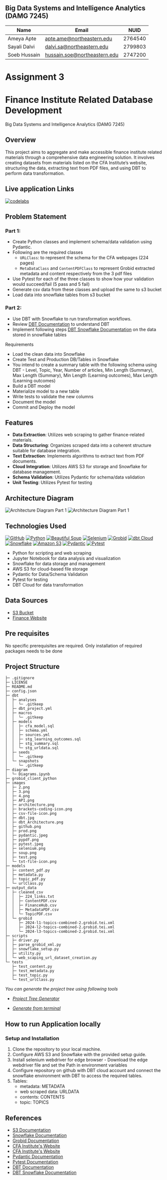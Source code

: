 ## Big Data Systems and Intelligence Analytics (DAMG 7245)

| Name         | Email                        | NUID    |
| ------------ | ---------------------------- | ------- |
| Ameya Apte   | apte.ame@northeastern.edu    | 2764540 |
| Sayali Dalvi | dalvi.sa@northeastern.edu    | 2799803 |
| Soeb Hussain | hussain.soe@northeastern.edu | 2747200 |

# Assignment 3

# Finance Institute Related Database Development

Big Data Systems and Intelligence Analytics (DAMG 7245)

## Overview

This project aims to aggregate and make accessible finance institute related materials through a comprehensive data engineering solution. It involves creating datasets from materials listed on the CFA Institute’s website, structuring the data, extracting text from PDF files, and using DBT to perform data transformation.

## Live application Links

[![codelabs](https://img.shields.io/badge/codelabs-4285F4?style=for-the-badge&logo=codelabs&logoColor=white)](https://codelabs-preview.appspot.com/?file_id=13MgE1pIwI1kbKHhhZf0IjBEvPTK-F1nJS3qvQEnQ76U)

## Problem Statement

### Part 1:

- Create Python classes and implement schema/data validation using Pydantic.
- Following are the required classes
  - `URLClass`: to represent the schema for the CFA webpages (224 pages)
  - `MetaDataClass` and `ContentPDFClass` to represent Grobid extracted metadata and content respectively from the 3 pdf files
- Use Pytest for each of the three classes to show how your validation would succeed/fail (5 pass and 5 fail)
- Generate csv data from these classes and upload the same to s3 bucket
- Load data into snowflake tables from s3 bucket

### Part 2:

- Use DBT with Snowflake to run transformation workflows.
- Review [DBT Documentation](https://docs.getdbt.com/docs/introduction) to understand DBT
- Implement following steps [DBT Snowflake Documentation](https://docs.getdbt.com/guides/snowflake?step=7) on the data stored in snowflake tables

Requirements

- Load the clean data into Snowflake
- Create Test and Production DB/Tables in Snowflake
- You intend to create a summary table with the following schema using DBT - Level, Topic, Year, Number of articles, Min Length (Summary), Max Length (Summary), Min Length (Learning outcomes), Max Length (Learning outcomes)
- Build a DBT model
- Materialize model to a new table
- Write tests to validate the new columns
- Document the model
- Commit and Deploy the model

## Features

- **Data Extraction**: Utilizes web scraping to gather finance-related materials.
- **Data Structuring**: Organizes scraped data into a coherent structure suitable for database integration.
- **Text Extraction**: Implements algorithms to extract text from PDF documents.
- **Cloud Integration**: Utilizes AWS S3 for storage and Snowflake for database management.
- **Schema Validation**: Utilizes Pydantic for schema/data validation
- **Unit Testing**: Utilizes Pytest for testing

## Architecture Diagram

![Architecture Diagram Part 1](images/architecture.png)
![Architecture Diagram Part 1](images/dbt_Architecture.png)

## Technologies Used

[![GitHub](https://img.shields.io/badge/GitHub-100000?style=for-the-badge&logo=github&logoColor=white)](https://github.com/)
[![Python](https://img.shields.io/badge/Python-FFD43B?style=for-the-badge&logo=python&logoColor=blue)](https://www.python.org/)
[![Beautiful Soup](https://img.shields.io/badge/beautiful_soup-109989?style=for-the-badge&logo=python&logoColor=blue)](https://pypi.org/project/beautifulsoup4/)
[![Selenium](https://img.shields.io/badge/Selenium-39e75f?style=for-the-badge&logo=selenium&logoColor=blue)](https://www.selenium.dev/)
[![Grobid](https://img.shields.io/badge/grobid-909090?style=for-the-badge&logo=python&logoColor=blue)](https://grobid.readthedocs.io/en/latest/Introduction/)
[![dbt Cloud](https://img.shields.io/badge/dbt%20Cloud-blue?style=for-the-badge&logo=dbt&logoColor=orange)](https://cloud.getdbt.com/)
[![Snowflake](https://img.shields.io/badge/Snowflake-90e0ef?style=for-the-badge&logo=snowflake&logoColor=blue)](https://www.snowflake.com/en/)
[![Amazon S3](https://img.shields.io/badge/Amazon%20S3-lightblue?style=for-the-badge&logo=amazon-s3&logoColor=darkred)](https://aws.amazon.com/s3/)
[![Pydantic](https://img.shields.io/badge/Pydantic-ffd54f?style=for-the-badge&logo=pydantic&logoColor=red)](https://aws.amazon.com/s3/)
[![Pytest](https://img.shields.io/badge/Pytest-ab47bc?style=for-the-badge&logo=pytest&logoColor=blue)](https://aws.amazon.com/s3/)

- Python for scripting and web scraping
- Jupyter Notebook for data analysis and visualization
- Snowflake for data storage and management
- AWS S3 for cloud-based file storage
- Pydantic for Data/Schema Validation
- Pytest for testing
- DBT Cloud for data transformation

## Data Sources

- [S3 Bucket](https://cfa-pdfs.s3.us-east-2.amazonaws.com/)
- [Finance Website](https://www.cfainstitute.org/en/membership/professional-development/refresher-readings#sort=%40refreadingcurriculumyear%20descending)

## Pre requisites

No specific prerequisites are required. Only installation of required packages needs to be done

## Project Structure

```
├─ .gitignore
├─ LICENSE
├─ README.md
├─ config.json
├─ dbt
│  ├─ analyses
│  │  └─ .gitkeep
│  ├─ dbt_project.yml
│  ├─ macros
│  │  └─ .gitkeep
│  ├─ models
│  │  ├─ cfa_model.sql
│  │  ├─ schema.yml
│  │  ├─ sources.yml
│  │  ├─ stg_learning_outcomes.sql
│  │  ├─ stg_summary.sql
│  │  └─ stg_urldata.sql
│  ├─ seeds
│  │  └─ .gitkeep
│  └─ snapshots
│     └─ .gitkeep
├─ diagram
│  └─ Diagrams.ipynb
├─ grobid_client_python
├─ images
│  ├─ 2.png
│  ├─ 3.png
│  ├─ 4.png
│  ├─ API.png
│  ├─ architecture.png
│  ├─ brackets-coding-icon.png
│  ├─ csv-file-icon.png
│  ├─ dbt.jpg
│  ├─ dbt_Architecture.png
│  ├─ github.png
│  ├─ prod.png
│  ├─ pydantic.jpeg
│  ├─ pypdf.png
│  ├─ pytest.jpeg
│  ├─ selenium.png
│  ├─ soup.png
│  ├─ test.png
│  └─ txt-file-icon.png
├─ models
│  ├─ content_pdf.py
│  ├─ metadata.py
│  ├─ topic_pdf.py
│  └─ urlClass.py
├─ output_data
│  ├─ cleaned_csv
│  │  ├─ 224_links.txt
│  │  ├─ ContentPDF.csv
│  │  ├─ FinanceHub.csv
│  │  ├─ MetadataPDF.csv
│  │  └─ TopicPDF.csv
│  └─ grobid
│     ├─ 2024-l1-topics-combined-2.grobid.tei.xml
│     ├─ 2024-l2-topics-combined-2.grobid.tei.xml
│     └─ 2024-l3-topics-combined-2.grobid.tei.xml
├─ scripts
│  ├─ driver.py
│  ├─ parse_grobid_xml.py
│  ├─ snowflake_setup.py
│  ├─ utility.py
│  └─ web_scaping_url_dataset_creation.py
└─ tests
   ├─ test_content.py
   ├─ test_metadata.py
   ├─ test_topic.py
   └─ test_urlClass.py
```

_You can generate the project tree using following tools_

- _[Project Tree Generator](https://woochanleee.github.io/project-tree-generator)_

- _[Generate from terminal](https://www.geeksforgeeks.org/tree-command-unixlinux/)_

## How to run Application locally

### Setup and Installation

1. Clone the repository to your local machine.
2. Configure AWS S3 and Snowflake with the provided setup guide.
3. Install selenium webdriver for edge browser - Download the edge webdriver file and set the Path in environment variables
4. Configure repository on github with DBT cloud account and connect the snowflake environment with DBT to access the required tables.
5. Tables:
   - metadata: METADATA
   - web scraped data: URLDATA
   - contents: CONTENTS
   - topic: TOPICS

## References

- [S3 Documentation](https://docs.aws.amazon.com/s3/?icmpid=docs_homepage_featuredsvcs)
- [Snowflake Documentation](https://docs.snowflake.com/en/)
- [Grobid Documentation](https://grobid.readthedocs.io/en/latest/Introduction/)
- [CFA Institute's Website](https://www.cfainstitute.org/en/membership/professional-development/refresher-readings#sort=%40refreadingcurriculumyear%20descending)
- [CFA Institute's Website](https://www.cfainstitute.org/en/membership/professional-development/refresher-readings#sort=%40refreadingcurriculumyear%20descending)
- [Pydantic Documentation](https://docs.pydantic.dev/latest/)
- [Pytest Documentation](https://docs.pytest.org/en/7.1.x/contents.html)
- [DBT Documentation](https://docs.getdbt.com/docs/collaborate/documentation)
- [DBT Snowflake Documentation](https://docs.getdbt.com/guides/snowflake)

